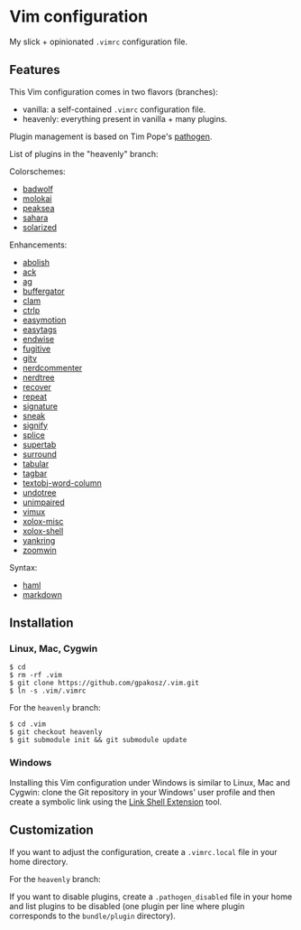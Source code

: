 Vim configuration
=================

My slick + opinionated `.vimrc` configuration file.


Features
--------

This Vim configuration comes in two flavors (branches):

- vanilla: a self-contained `.vimrc` configuration file.
- heavenly: everything present in vanilla + many plugins.

Plugin management is based on Tim Pope's [pathogen].

[pathogen]: https://github.com/tpope/vim-pathogen

List of plugins in the "heavenly" branch:

Colorschemes:
- [badwolf](https://github.com/sjl/badwolf.git)
- [molokai](https://github.com/tomasr/molokai.git)
- [peaksea](https://github.com/vim-scripts/peaksea)
- [sahara](https://github.com/tejr/sahara.git)
- [solarized](https://github.com/altercation/vim-colors-solarized.git)

Enhancements:

- [abolish](https://github.com/tpope/vim-abolish.git)
- [ack](https://github.com/mileszs/ack.vim.git)
- [ag](https://github.com/rking/ag.vim)
- [buffergator](https://github.com/jeetsukumaran/vim-buffergator.git)
- [clam](https://github.com/sjl/clam.vim.git)
- [ctrlp](https://github.com/kien/ctrlp.vim.git)
- [easymotion](https://github.com/Lokaltog/vim-easymotion)
- [easytags](https://github.com/xolox/vim-easytags)
- [endwise](https://github.com/tpope/vim-endwise.git)
- [fugitive](https://github.com/tpope/vim-fugitive.git)
- [gitv](https://github.com/gregsexton/gitv.git)
- [nerdcommenter](https://github.com/scrooloose/nerdcommenter)
- [nerdtree](https://github.com/scrooloose/nerdtree.git)
- [recover](https://github.com/chrisbra/Recover.vim.git)
- [repeat](https://github.com/tpope/vim-repeat.git)
- [signature](https://github.com/kshenoy/vim-signature.git)
- [sneak](https://github.com/justinmk/vim-sneak.git)
- [signify](https://github.com/mhinz/vim-signify.git)
- [splice](https://github.com/sjl/splice.vim)
- [supertab](https://github.com/ervandew/supertab.git)
- [surround](https://github.com/ervandew/supertab.git)
- [tabular](https://github.com/godlygeek/tabular)
- [tagbar](https://github.com/majutsushi/tagbar)
- [textobj-word-column](https://github.com/coderifous/textobj-word-column.vim.git)
- [undotree](https://github.com/mbbill/undotree.git)
- [unimpaired](https://github.com/tpope/vim-unimpaired.git)
- [vimux](https://github.com/benmills/vimux.git)
- [xolox-misc](https://github.com/xolox/vim-misc.git)
- [xolox-shell](https://github.com/xolox/vim-shell)
- [yankring](https://github.com/vim-scripts/YankRing.vim)
- [zoomwin](https://github.com/vim-scripts/ZoomWin.git)

Syntax:
- [haml](https://github.com/tpope/vim-haml.git)
- [markdown](https://github.com/tpope/vim-markdown.git)


Installation
------------

### Linux, Mac, Cygwin

    $ cd
    $ rm -rf .vim
    $ git clone https://github.com/gpakosz/.vim.git
    $ ln -s .vim/.vimrc

For the `heavenly` branch:

    $ cd .vim
    $ git checkout heavenly
    $ git submodule init && git submodule update


### Windows

Installing this Vim configuration under Windows is similar to Linux, Mac and
Cygwin: clone the Git repository in your Windows' user profile and then create a
symbolic link using the [Link Shell Extension] tool.

[Link Shell Extension]: http://schinagl.priv.at/nt/hardlinkshellext/hardlinkshellext.html

Customization
-------------

If you want to adjust the configuration, create a `.vimrc.local` file in your
home directory.

For the `heavenly` branch:

If you want to disable plugins, create a `.pathogen_disabled` file in your home
and list plugins to be disabled (one plugin per line where plugin corresponds to
the `bundle/plugin` directory).
